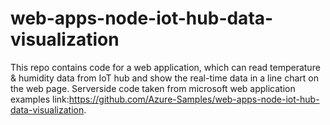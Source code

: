# web-apps-node-iot-hub-data-visualization
This repo contains code for a web application, which can read temperature & humidity data from IoT hub and show the real-time data in a line chart on the web page.
Serverside code taken from microsoft web application examples link:https://github.com/Azure-Samples/web-apps-node-iot-hub-data-visualization.

